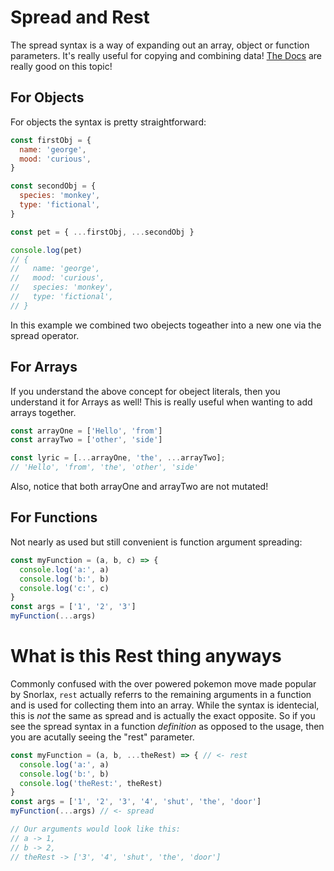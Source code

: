 # Spread and Rest
The spread syntax is a way of expanding out an array, object or function
parameters. It's really useful for copying and combining data! [The
Docs](https://developer.mozilla.org/en-US/docs/Web/JavaScript/Reference/Operators/Spread_syntax)
are really good on this topic!

## For Objects
For objects the syntax is pretty straightforward:

```js
const firstObj = {
  name: 'george',
  mood: 'curious',
}

const secondObj = {
  species: 'monkey',
  type: 'fictional',
}

const pet = { ...firstObj, ...secondObj }

console.log(pet)
// {
//   name: 'george',
//   mood: 'curious',
//   species: 'monkey',
//   type: 'fictional',
// }
```

In this example we combined two obejects togeather into a new one via the spread
operator.

## For Arrays
If you understand the above concept for obeject literals, then you understand it
for Arrays as well! This is really useful when wanting to add arrays together.

```js
const arrayOne = ['Hello', 'from']
const arrayTwo = ['other', 'side']

const lyric = [...arrayOne, 'the', ...arrayTwo];
// 'Hello', 'from', 'the', 'other', 'side'
```

Also, notice that both arrayOne and arrayTwo are not mutated!

## For Functions
Not nearly as used but still convenient is function argument spreading:

```js
const myFunction = (a, b, c) => {
  console.log('a:', a)
  console.log('b:', b)
  console.log('c:', c)
}
const args = ['1', '2', '3']
myFunction(...args)
```

# What is this Rest thing anyways
Commonly confused with the over powered pokemon move made popular by Snorlax,
`rest` actually referrs to the remaining arguments in a function and is used for
collecting them into an array. While the syntax is identecial, this is _not_ the
same as spread and is actually the exact opposite. So if you see the spread
syntax in a function _definition_  as opposed to the usage, then you are
acutally seeing the "rest" parameter.

```js
const myFunction = (a, b, ...theRest) => { // <- rest
  console.log('a:', a)
  console.log('b:', b)
  console.log('theRest:', theRest)
}
const args = ['1', '2', '3', '4', 'shut', 'the', 'door']
myFunction(...args) // <- spread

// Our arguments would look like this:
// a -> 1,
// b -> 2,
// theRest -> ['3', '4', 'shut', 'the', 'door']
```
